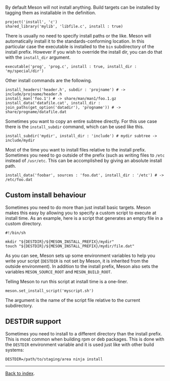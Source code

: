 By default Meson will not install anything. Build targets can be installed by tagging them as installable in the definition.

    project('install', 'c')
    shared_library('mylib', 'libfile.c', install : true)

There is usually no need to specify install paths or the like. Meson will automatically install it to the standards-conforming location. In this particular case the executable is installed to the `bin` subdirectory of the install prefix. However if you wish to override the install dir, you can do that with the `install_dir` argument.

    executable('prog', 'prog.c', install : true, install_dir : 'my/special/dir')

Other install commands are the following.

    install_headers('header.h', subdir : 'projname') # -> include/projname/header.h
    install_man('foo.1') # -> share/man/man1/foo.1.gz
    install_data('datafile.cat', install_dir : join_paths(get_option('datadir'), 'progname')) # -> share/progname/datafile.dat

Sometimes you want to copy an entire subtree directly. For this use case there is the `install_subdir` command, which can be used like this.

    install_subdir('mydir', install_dir : 'include') # mydir subtree -> include/mydir

Most of the time you want to install files relative to the install prefix. Sometimes you need to go outside of the prefix (such as writing files to `/etc` instead of `/usr/etc`. This can be accomplished by giving an absolute install path.

    install_data('foobar', sources : 'foo.dat', install_dir : '/etc') # -> /etc/foo.dat

## Custom install behaviour ##

Sometimes you need to do more than just install basic targets. Meson makes this easy by allowing you to specify a custom script to execute at install time. As an example, here is a script that generates an empty file in a custom directory.

    #!/bin/sh

    mkdir "${DESTDIR}/${MESON_INSTALL_PREFIX}/mydir"
    touch "${DESTDIR}/${MESON_INSTALL_PREFIX}/mydir/file.dat"

As you can see, Meson sets up some environment variables to help you write your script (`DESTDIR` is not set by Meson, it is inherited from the outside environment). In addition to the install prefix, Meson also sets the variables `MESON_SOURCE_ROOT` and `MESON_BUILD_ROOT`.

Telling Meson to run this script at install time is a one-liner.

    meson.set_install_script('myscript.sh')

The argument is the name of the script file relative to the current subdirectory.

## DESTDIR support ##

Sometimes you need to install to a different directory than the install prefix. This is most common when building rpm or deb packages. This is done with the `DESTDIR` environment variable and it is used just like with other build systems:

    DESTDIR=/path/to/staging/area ninja install

---

[Back to index](Manual).